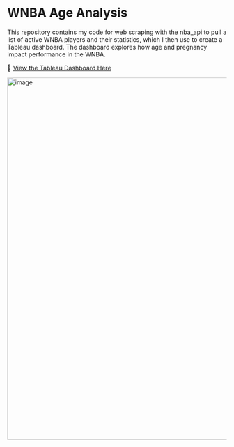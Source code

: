 # WNBA Age Analysis

This repository contains my code for web scraping with the nba_api to pull a list of active WNBA players and their statistics, which I then use to create a Tableau dashboard. The dashboard explores how age and pregnancy impact performance in the WNBA. 

🔗 [View the Tableau Dashboard Here](https://public.tableau.com/app/profile/moira.renata/viz/HowdoAgeandPregnancyImpactPerformanceinWNBA/Dashboard1)

<img width="751" height="831" alt="image" src="https://github.com/user-attachments/assets/3443e562-2d54-4b0b-b2c2-2b2384dfedf3" />


